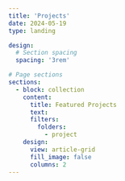 ```yaml
---
title: 'Projects'
date: 2024-05-19
type: landing

design:
  # Section spacing
  spacing: '3rem'

# Page sections
sections:
  - block: collection
    content:
      title: Featured Projects
      text:
      filters:
        folders:
          - project
    design:
      view: article-grid
      fill_image: false
      columns: 2
---
```

